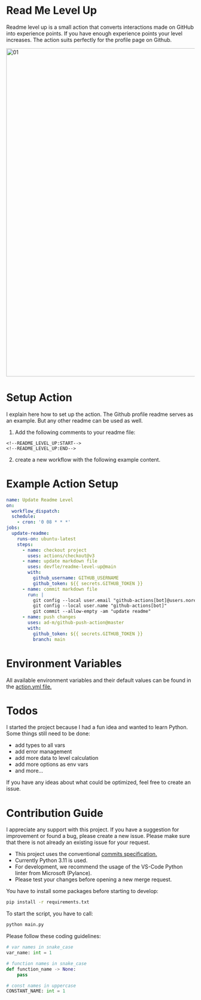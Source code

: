 # Read Me Level Up

Readme level up is a small action that converts interactions made on GitHub into experience points. If you have enough experience points your level increases. The action suits perfectly for the profile page on Github.

<img width="875" alt="01" src="https://user-images.githubusercontent.com/52854338/206877769-3463c59a-af0b-4fab-bde4-aec71ecfb5c2.png">

# Setup Action

I explain here how to set up the action. The Github profile readme serves as an example. But any other readme can be used as well.

1. Add the following comments to your readme file:

```text
<!--README_LEVEL_UP:START-->
<!--README_LEVEL_UP:END-->
```

2. create a new workflow with the following example content.

# Example Action Setup

```yml
name: Update Readme Level
on:
  workflow_dispatch:
  schedule:
    - cron: '0 08 * * *'
jobs:
  update-readme:
    runs-on: ubuntu-latest
    steps:
      - name: checkout project
        uses: actions/checkout@v3
      - name: update markdown file
        uses: devfle/readme-level-up@main
        with:
          github_username: GITHUB_USERNAME
          github_token: ${{ secrets.GITHUB_TOKEN }}
      - name: commit markdown file
        run: |
          git config --local user.email "github-actions[bot]@users.noreply.github.com"
          git config --local user.name "github-actions[bot]"
          git commit --allow-empty -am "update readme"
      - name: push changes
        uses: ad-m/github-push-action@master
        with:
          github_token: ${{ secrets.GITHUB_TOKEN }}
          branch: main
```

# Environment Variables

All available environment variables and their default values can be found in the [action.yml file.](../main/action.yml)

# Todos

I started the project because I had a fun idea and wanted to learn Python. Some things still need to be done:

- add types to all vars
- add error management
- add more data to level calculation
- add more options as env vars
- and more...

If you have any ideas about what could be optimized, feel free to create an issue.

# Contribution Guide

I appreciate any support with this project. If you have a suggestion for improvement or found a bug, please create a new issue. Please make sure that there is not already an existing issue for your request.

- This project uses the conventional [commits specification.](https://www.conventionalcommits.org/en/v1.0.0/#specification)
- Currently Python 3.11 is used.
- For development, we recommend the usage of the VS-Code Python linter from Microsoft (Pylance).
- Please test your changes before opening a new merge request.

You have to install some packages before starting to develop:

```bash
pip install -r requirements.txt
```

To start the script, you have to call:

```bash
python main.py
```

Please follow these coding guidelines:

```python
# var names in snake_case
var_name: int = 1

# function names in snake_case
def function_name -> None:
    pass

# const names in uppercase
CONSTANT_NAME: int = 1
```
